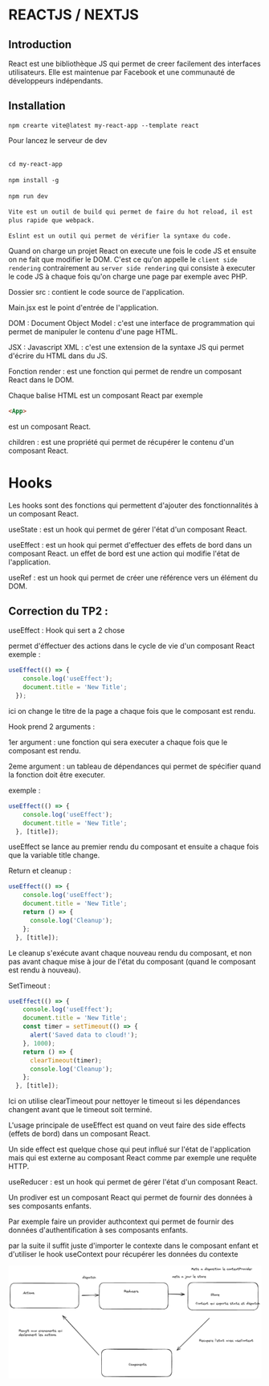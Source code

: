 # REACTJS / NEXTJS

## Introduction

React est une bibliothèque JS qui permet de creer facilement des interfaces utilisateurs. Elle est maintenue par Facebook et une communauté de développeurs indépendants.

## Installation

```
npm crearte vite@latest my-react-app --template react
```

Pour lancez le serveur de dev

```

cd my-react-app

npm install -g

npm run dev

```

`Vite est un outil de build qui permet de faire du hot reload, il est plus rapide que webpack.`

 `Eslint est un outil qui permet de vérifier la syntaxe du code.`

Quand on charge un projet React on execute une fois le code JS et ensuite on ne fait que modifier le DOM. C'est ce qu'on appelle le `client side rendering` contrairement au `server side rendering` qui consiste à executer le code JS à chaque fois qu'on charge une page par exemple avec PHP.

Dossier src : contient le code source de l'application.

Main.jsx est le point d'entrée de l'application.

DOM : Document Object Model : c'est une interface de programmation qui permet de manipuler le contenu d'une page HTML.

JSX : Javascript XML : c'est une extension de la syntaxe JS qui permet d'écrire du HTML dans du JS.

Fonction render : est une fonction qui permet de rendre un composant React dans le DOM.

Chaque balise HTML est un composant React par exemple 
```html
<App>
``` 
est un composant React.

children : est une propriété qui permet de récupérer le contenu d'un composant React.

# Hooks

Les hooks sont des fonctions qui permettent d'ajouter des fonctionnalités à un composant React.

useState : est un hook qui permet de gérer l'état d'un composant React.

useEffect : est un hook qui permet d'effectuer des effets de bord dans un composant React.
un effet de bord est une action qui modifie l'état de l'application.

useRef : est un hook qui permet de créer une référence vers un élément du DOM.

## Correction du TP2 : 

useEffect : Hook qui sert a 2 chose

permet d'éffectuer des actions dans le cycle de vie d'un composant React
exemple : 
```js
useEffect(() => {
    console.log('useEffect');
    document.title = 'New Title';
  });
```
ici on change le titre de la page a chaque fois que le composant est rendu.

Hook prend 2 arguments :

1er argument : une fonction qui sera executer a chaque fois que le composant est rendu.

2eme argument : un tableau de dépendances qui permet de spécifier quand la fonction doit être executer.

exemple : 
```js
useEffect(() => {
    console.log('useEffect');
    document.title = 'New Title';
  }, [title]);
```
useEffect se lance au premier rendu du composant et ensuite a chaque fois que la variable title change. 

Return et cleanup : 

```js
useEffect(() => {
    console.log('useEffect');
    document.title = 'New Title';
    return () => {
      console.log('Cleanup');
    };
  }, [title]);
```
Le cleanup s'exécute avant chaque nouveau rendu du composant, et non pas avant chaque mise à jour de l'état du composant (quand le composant est rendu à nouveau).

SetTimeout : 

```js
useEffect(() => {
    console.log('useEffect');
    document.title = 'New Title';
    const timer = setTimeout(() => {
      alert('Saved data to cloud!');
    }, 1000);
    return () => {
      clearTimeout(timer);
      console.log('Cleanup');
    };
  }, [title]);
```
Ici on utilise clearTimeout pour nettoyer le timeout si les dépendances changent avant que le timeout soit terminé.

L'usage principale de useEffect est quand on veut faire des side effects (effets de bord) dans un composant React.

Un side effect est quelque chose qui peut influé sur l'état de l'application mais qui est externe au composant React comme par exemple une requête HTTP.

useReducer : est un hook qui permet de gérer l'état d'un composant React.

Un prodiver est un composant React qui permet de fournir des données à ses composants enfants.

Par exemple faire un provider authcontext qui permet de fournir des données d'authentification à ses composants enfants.

par la suite il suffit juste d'importer le contexte dans le composant enfant et d'utiliser le hook useContext pour récupérer les données du contexte

![Alt text](image.png)